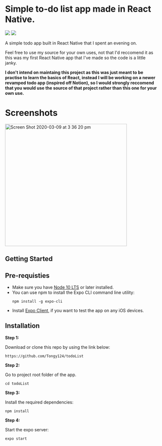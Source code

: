 # Simple to-do list app made in React Native.
<a href="https://www.javascript.com/"><img src="https://img.shields.io/badge/Made%20with-Javascript-yellow.svg"/></a> <a href="https://github.com/expo/expo-cli"><img src="https://img.shields.io/badge/Powered%20by-React%20Native-blue.svg"/></a>
  
A simple todo app built in React Native that I spent an evening on. 

Feel free to use my source for your own uses, not that I'd reccomend it as this was my first React Native app that I've made so the code is a little janky. 

**I don't intend on maintaing this project as this was just meant to be practise to learn the basics of React, instead I will be working on a newer revamped todo app (inspired off Notion), so I would strongly reccomend that you would use the source of that project rather than this one for your own use.**
  
# Screenshots
<p>
<img width="400" alt="Screen Shot 2020-03-09 at 3 36 20 pm" src="https://i.imgur.com/LJRwx7m.png">
</p>

## Getting Started

## Pre-requisties
  - Make sure you have [Node 10 LTS](https://nodejs.org/en/download/) or later installed.
  - You can use npm to install the Expo CLI command line utility:
      ```
      npm install -g expo-cli
      ```
  - Install [Expo Client](https://apps.apple.com/au/app/expo-client/id982107779), if you want to test the app on any iOS devices.
  
## Installation

**Step 1:**

Download or clone this repo by using the link below:

```
https://github.com/Tongy124/todoList
```

**Step 2:**

Go to project root folder of the app.
``` 
cd todoList
```

**Step 3:**

Install the required dependencies: 

``` 
npm install
```
**Step 4:**

Start the expo server:

``` 
expo start
```
